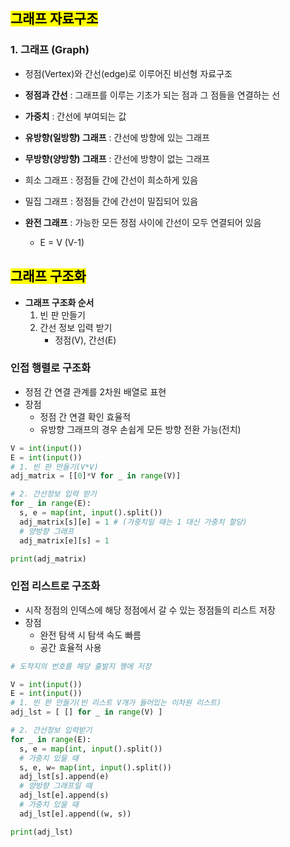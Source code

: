 ## <mark color="#fbc956">그래프 자료구조</mark>

### 1. 그래프 (Graph)

- 정점(Vertex)와 간선(edge)로 이루어진 비선형 자료구조

- **정점과 간선** : 그래프를 이루는 기초가 되는 점과 그 점들을 연결하는 선
- **가중치** : 간선에 부여되는 값
- **유방향(일방향) 그래프** : 간선에 방향에 있는 그래프
- **무방향(양방향) 그래프** : 간선에 방향이 없는 그래프
- 희소 그래프 : 정점들 간에 간선이 희소하게 있음
- 밀집 그래프 : 정점들 간에 간선이 밀집되어 있음
- **완전 그래프** : 가능한 모든 정점 사이에 간선이 모두 연결되어 있음
  - E = V (V-1)

## <mark color="#fbc956">그래프 구조화</mark>

- **그래프 구조화 순서**
  1. 빈 판 만들기
  2. 간선 정보 입력 받기
     - 정점(V), 간선(E)

### **인접 행렬로 구조화**

- 정점 간 연결 관계를 2차원 배열로 표현
- 장점
  - 정점 간 연결 확인 효율적
  - 유방향 그래프의 경우 손쉽게 모든 방향 전환 가능(전치)

```python
V = int(input())
E = int(input())
# 1. 빈 판 만들기(V*V)
adj_matrix = [[0]*V for _ in range(V)]

# 2. 간선정보 입력 받기
for _ in range(E):
  s, e = map(int, input().split())
  adj_matrix[s][e] = 1 # (가중치일 때는 1 대신 가중치 할당)
  # 양방향 그래프
  adj_matrix[e][s] = 1

print(adj_matrix)
```

### **인접 리스트로 구조화**

- 시작 정점의 인덱스에 해당 정점에서 갈 수 있는 정점들의 리스트 저장
- 장점
  - 완전 탐색 시 탐색 속도 빠름
  - 공간 효율적 사용

```python
# 도착지의 번호를 해당 출발지 행에 저장

V = int(input())
E = int(input())
# 1. 빈 판 만들기(빈 리스트 V개가 들어있는 이차원 리스트)
adj_lst = [ [] for _ in range(V) ]

# 2. 간선정보 입력받기
for _ in range(E):
  s, e = map(int, input().split())
  # 가중치 있을 때
  s, e, w= map(int, input().split())
  adj_lst[s].append(e)
  # 양방향 그래프일 때
  adj_lst[e].append(s)
  # 가중치 있을 때
  adj_lst[e].append((w, s))

print(adj_lst)
```
